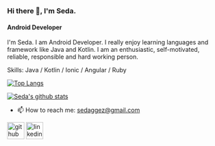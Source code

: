 ### Hi there 👋, I'm Seda.
#### Android Developer

I'm Seda. I am Android Developer. I really enjoy learning languages and framework like Java and Kotlin. I am an enthusiastic, self-motivated, reliable, responsible and hard working person.

Skills: Java / Kotlin / Ionic / Angular / Ruby

[![Top Langs](https://github-readme-stats.vercel.app/api/top-langs/?username=sedaaggez)](https://github.com/anuraghazra/github-readme-stats)


[![Seda's github stats](https://github-readme-stats.vercel.app/api?username=sedaaggez)](https://github.com/anuraghazra/github-readme-stats)

- 📫 How to reach me: sedaggez@gmail.com 

[<img src='https://cdn.jsdelivr.net/npm/simple-icons@3.0.1/icons/github.svg' alt='github' height='40'>](https://github.com/sedaaggez)  [<img src='https://cdn.jsdelivr.net/npm/simple-icons@3.0.1/icons/linkedin.svg' alt='linkedin' height='40'>](https://www.linkedin.com/in/sedaaggez/)  


